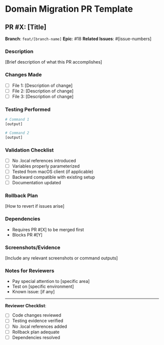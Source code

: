 # Domain Migration PR Template

## PR #X: [Title]

**Branch**: `feat/[branch-name]`
**Epic**: #18
**Related Issues**: #[issue-numbers]

### Description

[Brief description of what this PR accomplishes]

### Changes Made

- [ ] File 1: [Description of change]
- [ ] File 2: [Description of change]
- [ ] File 3: [Description of change]

### Testing Performed

```bash
# Command 1
[output]

# Command 2
[output]
```

### Validation Checklist

- [ ] No .local references introduced
- [ ] Variables properly parameterized
- [ ] Tested from macOS client (if applicable)
- [ ] Backward compatible with existing setup
- [ ] Documentation updated

### Rollback Plan

[How to revert if issues arise]

### Dependencies

- Requires PR #[X] to be merged first
- Blocks PR #[Y]

### Screenshots/Evidence

[Include any relevant screenshots or command outputs]

### Notes for Reviewers

- Pay special attention to [specific area]
- Test on [specific environment]
- Known issue: [if any]

---

**Reviewer Checklist**:
- [ ] Code changes reviewed
- [ ] Testing evidence verified
- [ ] No .local references added
- [ ] Rollback plan adequate
- [ ] Dependencies resolved
